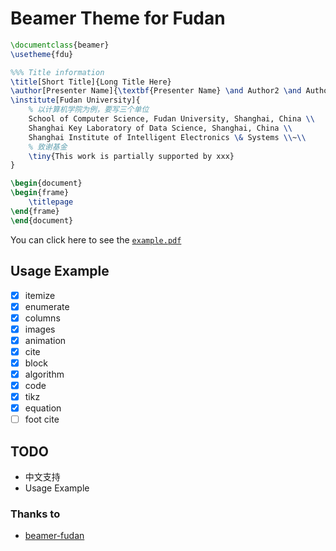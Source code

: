 # Beamer Theme for Fudan

```latex
\documentclass{beamer}
\usetheme{fdu}

%%% Title information
\title[Short Title]{Long Title Here}
\author[Presenter Name]{\textbf{Presenter Name} \and Author2 \and Author3}
\institute[Fudan University]{
    % 以计算机学院为例，要写三个单位
    School of Computer Science, Fudan University, Shanghai, China \\
    Shanghai Key Laboratory of Data Science, Shanghai, China \\
    Shanghai Institute of Intelligent Electronics \& Systems \\~\\
    % 致谢基金
    \tiny{This work is partially supported by xxx}
}

\begin{document}
\begin{frame}
    \titlepage
\end{frame}
\end{document}
```

You can click here to see the [`example.pdf`](https://github.com/sonnyhcl/beamerthemefdu/blob/master/example.pdf)

## Usage Example
- [x] itemize
- [x] enumerate
- [x] columns
- [x] images
- [x] animation
- [x] cite
- [x] block
- [x] algorithm
- [x] code
- [x] tikz
- [x] equation
- [ ] foot cite

## TODO
- 中文支持
- Usage Example

### Thanks to
- [beamer-fudan](https://github.com/zlliang/beamer-fudan)